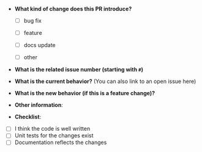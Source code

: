 * **What kind of change does this PR introduce?**
  * [ ] bug fix
  * [ ] feature
  * [ ] docs update
  * [ ] other



* **What is the related issue number (starting with `#`)**



* **What is the current behavior?** (You can also link to an open issue here)



* **What is the new behavior (if this is a feature change)?**



* **Other information**:


* **Checklist**:

- [ ] I think the code is well written
- [ ] Unit tests for the changes exist
- [ ] Documentation reflects the changes
